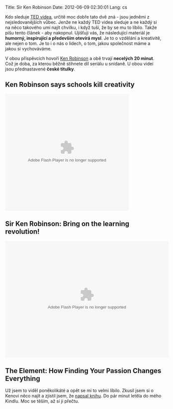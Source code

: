 Title: Sir Ken Robinson
Date: 2012-06-09 02:30:01
Lang: cs

Kdo sleduje [TED videa](http://www.ted.com/), určitě moc dobře tato dvě zná - jsou jedněmi z nejsledovanějších vůbec. Jenže ne každý TED videa sleduje a ne každý si na něco takového umí najít chvilku, i když tuší, že by se mu to líbilo. Takže píšu tento článek - aby nakopnul. Ujišťuji vás, že následující materiál je **humorný, inspirující a především otevírá mysl**. Je to o vzdělání a kreativitě, ale nejen o tom. Je to i o nás o lidech, o tom, jakou společnost máme a jakou si vychováváme.

V obou příspěvcích hovoří [Ken Robinson](https://en.wikipedia.org/wiki/Ken_Robinson_%28educationalist%29) a obě trvají **necelých 20 minut**. Což je doba, za kterou běžně stihnete díl seriálu u snídaně. U obou videí jsou přednastavené **české titulky**.

## Ken Robinson says schools kill creativity

<object width="398" height="374"><param name="movie" value="http://video.ted.com/assets/player/swf/EmbedPlayer.swf"></param><param name="allowFullScreen" value="true" /><param name="allowScriptAccess" value="always"/><param name="wmode" value="transparent"></param><param name="bgColor" value="#ffffff"></param><param name="flashvars" value="vu=http://video.ted.com/talk/stream/2006/Blank/SirKenRobinson_2006-320k.mp4&su=http://images.ted.com/images/ted/tedindex/embed-posters/SirKenRobinson-2006.embed_thumbnail.jpg&vw=384&vh=288&ap=0&ti=66&lang=cs&introDuration=15330&adDuration=4000&postAdDuration=830&adKeys=talk=ken_robinson_says_schools_kill_creativity;year=2006;theme=bold_predictions_stern_warnings;theme=master_storytellers;theme=how_the_mind_works;theme=the_creative_spark;theme=how_we_learn;event=TED2006;tag=children;tag=creativity;tag=culture;tag=dance;tag=education;tag=parenting;&preAdTag=tconf.ted/embed;tile=1;sz=512x288;" /><embed src="http://video.ted.com/assets/player/swf/EmbedPlayer.swf" pluginspace="http://www.macromedia.com/go/getflashplayer" type="application/x-shockwave-flash" wmode="transparent" bgColor="#ffffff" width="398" height="374" allowFullScreen="true" allowScriptAccess="always" flashvars="vu=http://video.ted.com/talk/stream/2006/Blank/SirKenRobinson_2006-320k.mp4&su=http://images.ted.com/images/ted/tedindex/embed-posters/SirKenRobinson-2006.embed_thumbnail.jpg&vw=384&vh=288&ap=0&ti=66&lang=cs&introDuration=15330&adDuration=4000&postAdDuration=830&adKeys=talk=ken_robinson_says_schools_kill_creativity;year=2006;theme=bold_predictions_stern_warnings;theme=master_storytellers;theme=how_the_mind_works;theme=the_creative_spark;theme=how_we_learn;event=TED2006;tag=children;tag=creativity;tag=culture;tag=dance;tag=education;tag=parenting;&preAdTag=tconf.ted/embed;tile=1;sz=512x288;"></embed></object>

## Sir Ken Robinson: Bring on the learning revolution!

<object width="526" height="374"><param name="movie" value="http://video.ted.com/assets/player/swf/EmbedPlayer.swf"></param><param name="allowFullScreen" value="true" /><param name="allowScriptAccess" value="always"/><param name="wmode" value="transparent"></param><param name="bgColor" value="#ffffff"></param><param name="flashvars" value="vu=http://video.ted.com/talk/stream/2010/Blank/SirKenRobinson_2010-320k.mp4&su=http://images.ted.com/images/ted/tedindex/embed-posters/SirKenRobinson-2010.embed_thumbnail.jpg&vw=512&vh=288&ap=0&ti=865&lang=cs&introDuration=15330&adDuration=4000&postAdDuration=830&adKeys=talk=sir_ken_robinson_bring_on_the_revolution;year=2010;theme=the_rise_of_collaboration;theme=how_the_mind_works;theme=whipsmart_comedy;theme=how_we_learn;theme=the_creative_spark;theme=master_storytellers;event=TED2010;tag=children;tag=creativity;tag=education;tag=invention;&preAdTag=tconf.ted/embed;tile=1;sz=512x288;" /><embed src="http://video.ted.com/assets/player/swf/EmbedPlayer.swf" pluginspace="http://www.macromedia.com/go/getflashplayer" type="application/x-shockwave-flash" wmode="transparent" bgColor="#ffffff" width="526" height="374" allowFullScreen="true" allowScriptAccess="always" flashvars="vu=http://video.ted.com/talk/stream/2010/Blank/SirKenRobinson_2010-320k.mp4&su=http://images.ted.com/images/ted/tedindex/embed-posters/SirKenRobinson-2010.embed_thumbnail.jpg&vw=512&vh=288&ap=0&ti=865&lang=cs&introDuration=15330&adDuration=4000&postAdDuration=830&adKeys=talk=sir_ken_robinson_bring_on_the_revolution;year=2010;theme=the_rise_of_collaboration;theme=how_the_mind_works;theme=whipsmart_comedy;theme=how_we_learn;theme=the_creative_spark;theme=master_storytellers;event=TED2010;tag=children;tag=creativity;tag=education;tag=invention;&preAdTag=tconf.ted/embed;tile=1;sz=512x288;"></embed></object>

## The Element: How Finding Your Passion Changes Everything

Už jsem to viděl poněkolikáté a opět se mi to velmi líbilo. Zkusil jsem si o Kenovi něco najít a zjistil jsem, že [napsal knihu](http://www.amazon.com/The-Element-Finding-Everything-ebook/dp/B001MSMUH0/ref=tmm_kin_title_0?ie=UTF8&m=A2M9W3KSQUCQTK). Do pár minut letěla do mého Kindlu. Moc se těším, až si ji přečtu.

